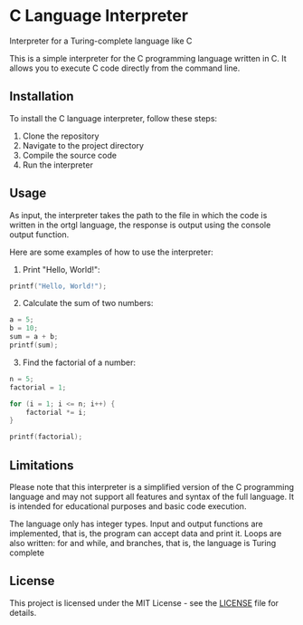 # C Language Interpreter
Interpreter for a Turing-complete language like C

This is a simple interpreter for the C programming language written in C. It allows you to execute C code directly from the command line.

## Installation

To install the C language interpreter, follow these steps:

1. Clone the repository
2. Navigate to the project directory
3. Compile the source code
4. Run the interpreter

## Usage

As input, the interpreter takes the path to the file in which the code is written in the ortgl language, the response is output using the console output function.

Here are some examples of how to use the interpreter:

1. Print "Hello, World!":

```c
printf("Hello, World!");
```

2. Calculate the sum of two numbers:

```c
a = 5;
b = 10;
sum = a + b;
printf(sum);
```

3. Find the factorial of a number:

```c
n = 5;
factorial = 1;

for (i = 1; i <= n; i++) {
    factorial *= i;
}

printf(factorial);
```
## Limitations

Please note that this interpreter is a simplified version of the C programming language and may not support all features and syntax of the full language. It is intended for educational purposes and basic code execution.

The language only has integer types. Input and output functions are implemented, that is, the program can accept data and print it. Loops are also written: for and while, and branches, that is, the language is Turing complete

## License

This project is licensed under the MIT License - see the [LICENSE](LICENSE) file for details.